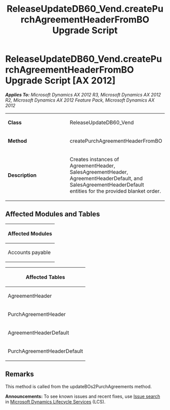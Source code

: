 ﻿---
title: ReleaseUpdateDB60_Vend.createPurchAgreementHeaderFromBO Upgrade Script
TOCTitle: ReleaseUpdateDB60_Vend.createPurchAgreementHeaderFromBO Upgrade Script
ms:assetid: 99edd191-d80c-445b-b0bb-0db03e01dc30
ms:mtpsurl: https://msdn.microsoft.com/en-us/library/JJ686279(v=AX.60)
ms:contentKeyID: 49709982
ms.date: 05/18/2015
mtps_version: v=AX.60
---

# ReleaseUpdateDB60\_Vend.createPurchAgreementHeaderFromBO Upgrade Script [AX 2012]


_**Applies To:** Microsoft Dynamics AX 2012 R3, Microsoft Dynamics AX 2012 R2, Microsoft Dynamics AX 2012 Feature Pack, Microsoft Dynamics AX 2012_

<table>
<colgroup>
<col style="width: 50%" />
<col style="width: 50%" />
</colgroup>
<tbody>
<tr class="odd">
<td><p><strong>Class</strong></p></td>
<td><p>ReleaseUpdateDB60_Vend</p></td>
</tr>
<tr class="even">
<td><p><strong>Method</strong></p></td>
<td><p>createPurchAgreementHeaderFromBO</p></td>
</tr>
<tr class="odd">
<td><p><strong>Description</strong></p></td>
<td><p>Creates instances of AgreementHeader, SalesAgreementHeader, AgreementHeaderDefault, and SalesAgreementHeaderDefault entities for the provided blanket order.</p></td>
</tr>
</tbody>
</table>


## Affected Modules and Tables

<table>
<colgroup>
<col style="width: 100%" />
</colgroup>
<thead>
<tr class="header">
<th><p>Affected Modules</p></th>
</tr>
</thead>
<tbody>
<tr class="odd">
<td><p>Accounts payable</p></td>
</tr>
</tbody>
</table>


<table>
<colgroup>
<col style="width: 100%" />
</colgroup>
<thead>
<tr class="header">
<th><p>Affected Tables</p></th>
</tr>
</thead>
<tbody>
<tr class="odd">
<td><p>AgreementHeader</p></td>
</tr>
<tr class="even">
<td><p>PurchAgreementHeader</p></td>
</tr>
<tr class="odd">
<td><p>AgreementHeaderDefault</p></td>
</tr>
<tr class="even">
<td><p>PurchAgreementHeaderDefault</p></td>
</tr>
</tbody>
</table>


## Remarks

This method is called from the updateBOs2PurchAgreements method.

  
**Announcements:** To see known issues and recent fixes, use [Issue search](http://go.microsoft.com/fwlink/?linkid=389258) in [Microsoft Dynamics Lifecycle Services](http://go.microsoft.com/fwlink/?linkid=306505) (LCS).

